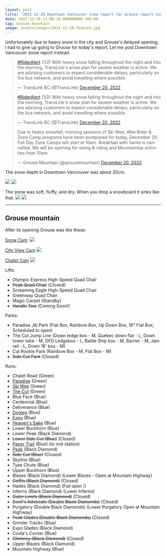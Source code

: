 ```yaml
---
layout: post
title: "2022-12-20 Downtown Vancouver snow report (w/ Grouse report too)"
date: 2022-12-20 11:00:10.000000000 +00:00
tag: Grouse mountain
image: assets/images/2022-12-20-feature.jpg
---
```


Unfortunately due to heavy snow in the city and Grouse's delayed opening, I had to give up going to Grouse for today's report.
Let me post Downtown Vancouver snow report instead.

<blockquote class="twitter-tweet"><p lang="en" dir="ltr"><a href="https://twitter.com/hashtag/RiderAlert?src=hash&amp;ref_src=twsrc%5Etfw">#RiderAlert</a> (1/2) With heavy snow falling throughout the night and into the morning, TransLink&#39;s snow plan for severe weather is active. We are advising customers to expect considerable delays, particularly on the bus network, and avoid travelling where possible.</p>&mdash; TransLink BC (@TransLink) <a href="https://twitter.com/TransLink/status/1605201036339281926?ref_src=twsrc%5Etfw">December 20, 2022</a></blockquote> <script async src="https://platform.twitter.com/widgets.js" charset="utf-8"></script>

<blockquote class="twitter-tweet"><p lang="en" dir="ltr"><a href="https://twitter.com/hashtag/RiderAlert?src=hash&amp;ref_src=twsrc%5Etfw">#RiderAlert</a> (1/2) With heavy snow falling throughout the night and into the morning, TransLink&#39;s snow plan for severe weather is active. We are advising customers to expect considerable delays, particularly on the bus network, and avoid travelling where possible.</p>&mdash; TransLink BC (@TransLink) <a href="https://twitter.com/TransLink/status/1605201036339281926?ref_src=twsrc%5Etfw">December 20, 2022</a></blockquote> <script async src="https://platform.twitter.com/widgets.js" charset="utf-8"></script>

<blockquote class="twitter-tweet"><p lang="en" dir="ltr">Due to heavy snowfall, morning sessions of Ski Wee, Wee Rider &amp; Zone Camp programs have been postponed for today, December 20. Full Day Zone Camps will start at 10am. Breakfast with Santa is cancelled. We will be opening for skiing &amp; riding and Mountaintop activities from 10am.</p>&mdash; Grouse Mountain (@grousemountain) <a href="https://twitter.com/grousemountain/status/1605224253963763712?ref_src=twsrc%5Etfw">December 20, 2022</a></blockquote> <script async src="https://platform.twitter.com/widgets.js" charset="utf-8"></script>

The snow depth in Downtown Vancouver was about 20cm.

![](/assets/images/2022-12-20-downtown-vancouver.jpg)
![](/assets/images/2022-12-20-downtown-vancouver-2.jpg)

The snow was soft, fluffy, and dry. When you drop a snowboard it sinks like that.
![](/assets/images/2022-12-20-snowboard.jpg)
![](/assets/images/2022-12-20-snowboard-2.jpg)


---

## Grouse mountain

After its opening Grouse was like these:

[Snow Cam](https://www.grousemountain.com/web-cams/snow-cam):
![](/assets/images/2022-12-20-Screenshot_2022-12-20_10-49-08.png)

[City View Cam](https://www.grousemountain.com/web-cams/city-view-cam)
![](/assets/images/2022-12-20-Screenshot_2022-12-20_10-49-19.png)

[Chalet Cam](https://www.grousemountain.com/web-cams/chalet-cam)
![](/assets/images/2022-12-20-Screenshot_2022-12-20_10-49-29.png)

Lifts:

* Olympic Express High-Speed Quad Chair
* <del>Peak Quad Chair</del> (Closed)
* Screaming Eagle High-Speed Quad Chair
* Greenway Quad Chair
* Magic Carpet (Standby)
* <del>Handle Tow</del> (Coming Soon!)

Parks:

* Paradise Jib Park (Flat Box, Rainbow Box, Up Down Box, 16" Flat Box, Scheduled to open)
* The Cut Jump Line (Down ledge box - M, Quebec down flat - L, Down tower tube - M, DFD Ledgebox - L, Battle Ship box - M, Barrier - M, Jam rail - L, Down 16' box - M)
* Cut Rookie Park (Rainbow Box - M, Flat Box - M)
* <del>Side Cut Park</del> (Closed)

Runs:

* Chalet Road (Green)
* [Paradise](/grouse/paradise/) (Green)
* [Ski Wee](/magic-carpet/) (Green)
* [The Cut](/grouse/the-cut/) (Green)
* Blue Face (Blue)
* Centennial (Blue)
* Deliverance (Blue)
* [Dogleg](/dogleg/) (Blue)
* [Expo](/grouse/expo/) (Blue)
* [Heaven's Sake](/heavens-sake/) (Blue)
* Lower Buckhorn (Blue)
* Lower Peak (Black Diamond)
* <del>Lower Side Cut (Blue)</del> (Closed)
* [Paper Trail](/paper-trail/) (Blue) (to mid station)
* [Peak](/grouse/peak/) (Black Diamond)
* <del>Side Cut (Blue)</del> (Closed)
* Skyline (Blue)
* Tyee Chute (Blue)
* Upper Buckhorn (Blue)
* Blazes (Black Diamond) (Lower Blazes - Open at Mountain Highway)
* <del>Coffin (Black Diamond)</del> (Closed)
* Hades (Black Diamond) (Full open !)
* Inferno (Black Diamond) (Lower Inferno)
* <del>Outer Limits (Black Diamond)</del> (Closed)
* <del>Devil's Advocate (Double Black Diamonds)</del> (Closed)
* Purgatory (Double Black Diamonds) (Lower Purgatory Open at Mountain Highway)
* <del>Peak Glades (Double Black Diamonds)</del> (Closed)
* Grinder Tracks (Blue)
* Expo Glades (Black Diamond)
* Coola's Corner (Blue)
* <del>Chimney (Black Diamond)</del> (Closed)
* Upper Blazes (Black Diamond)
* Mountain Highway (Blue)


